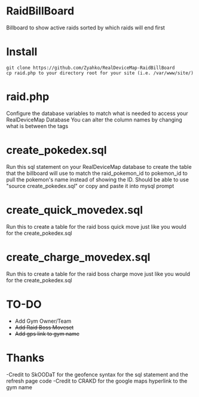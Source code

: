 # RaidBillBoard
Billboard to show active raids sorted by which raids will end first

# Install
```
git clone https://github.com/Zyahko/RealDeviceMap-RaidBillBoard
cp raid.php to your directory root for your site (i.e. /var/www/site/)
```
# raid.php
Configure the database variables to match what is needed to access your RealDeviceMap Database
You can alter the column names by changing what is between the <th></th> tags

# create_pokedex.sql
Run this sql statement on your RealDeviceMap database to create the table that the billboard will use to match the raid_pokemon_id to pokemon_id to pull the pokemon's name instead of showing the ID. Should be able to use "source create_pokedex.sql" or copy and paste it into mysql prompt

# create_quick_movedex.sql
Run this to create a table for the raid boss quick move just like you would for the create_pokedex.sql

# create_charge_movedex.sql
Run this to create a table for the raid boss charge move just like you would for the create_pokedex.sql

# TO-DO
- Add Gym Owner/Team
- ~~Add Raid Boss Moveset~~
- ~~Add gps link to gym name~~

# Thanks
-Credit to SkOODaT for the geofence syntax for the sql statement and the refresh page code
-Credit to CRAKD for the google maps hyperlink to the gym name
